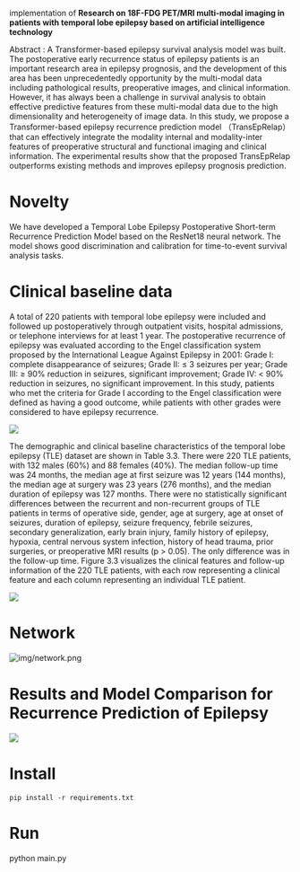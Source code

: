
implementation of **Research on 18F-FDG PET/MRI multi-modal imaging in patients with temporal lobe epilepsy based on artificial intelligence technology** 


Abstract : A Transformer-based epilepsy survival analysis model was built. The postoperative 
early recurrence status of epilepsy patients is an important research area in epilepsy 
prognosis, and the development of this area has been unprecedentedly opportunity by the 
multi-modal data including pathological results, preoperative images, and clinical 
information. However, it has always been a challenge in survival analysis to obtain effective 
predictive features from these multi-modal data due to the high dimensionality and 
heterogeneity of image data. In this study, we propose a Transformer-based epilepsy 
recurrence prediction model （TransEpRelap） that can effectively integrate the modality internal and modality-inter features of preoperative structural and functional imaging and 
clinical information. The experimental results show that the proposed TransEpRelap 
outperforms existing methods and improves epilepsy prognosis prediction.



# Novelty

We have developed a Temporal Lobe Epilepsy Postoperative Short-term Recurrence Prediction Model based on the ResNet18 neural network. The model shows good discrimination and calibration for time-to-event survival analysis tasks.

# Clinical baseline data

A total of 220 patients with temporal lobe epilepsy were included and followed up postoperatively through outpatient visits, hospital admissions, or telephone interviews for at least 1 year. The postoperative recurrence of epilepsy was evaluated according to the Engel classification system proposed by the International League Against Epilepsy in 2001: Grade I: complete disappearance of seizures; Grade II: ≤ 3 seizures per year; Grade III: ≥ 90% reduction in seizures, significant improvement; Grade IV: < 90% reduction in seizures, no significant improvement. In this study, patients who met the criteria for Grade I according to the Engel classification were defined as having a good outcome, while patients with other grades were considered to have epilepsy recurrence.


![](https://picss.sunbangyan.cn/2023/07/20/10vf0mp.png)


The demographic and clinical baseline characteristics of the temporal lobe epilepsy (TLE) dataset are shown in Table 3.3. There were 220 TLE patients, with 132 males (60%) and 88 females (40%). The median follow-up time was 24 months, the median age at first seizure was 12 years (144 months), the median age at surgery was 23 years (276 months), and the median duration of epilepsy was 127 months.
There were no statistically significant differences between the recurrent and non-recurrent groups of TLE patients in terms of operative side, gender, age at surgery, age at onset of seizures, duration of epilepsy, seizure frequency, febrile seizures, secondary generalization, early brain injury, family history of epilepsy, hypoxia, central nervous system infection, history of head trauma, prior surgeries, or preoperative MRI results (p > 0.05). The only difference was in the follow-up time. Figure 3.3 visualizes the clinical features and follow-up information of the 220 TLE patients, with each row representing a clinical feature and each column representing an individual TLE patient.

![](https://picdl.sunbangyan.cn/2023/07/20/10vxd9w.png
)

# Network

![img/network.png](https://anothertechs.com/static/9705aa72b03e412c9b5cacc68119c2b7/0fdde/resnet-arch.webp)


# Results and Model Comparison for Recurrence Prediction of Epilepsy

![](https://picdl.sunbangyan.cn/2023/07/20/1157v3n.png)



# Install

    pip install -r requirements.txt

# Run
python main.py


